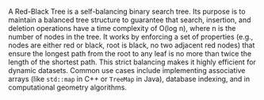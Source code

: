 A Red-Black Tree is a self-balancing binary search tree. Its purpose is to maintain a balanced tree structure to guarantee that search, insertion, and deletion operations have a time complexity of O(log n), where n is the number of nodes in the tree. It works by enforcing a set of properties (e.g., nodes are either red or black, root is black, no two adjacent red nodes) that ensure the longest path from the root to any leaf is no more than twice the length of the shortest path. This strict balancing makes it highly efficient for dynamic datasets. Common use cases include implementing associative arrays (like `std::map` in C++ or `TreeMap` in Java), database indexing, and in computational geometry algorithms.